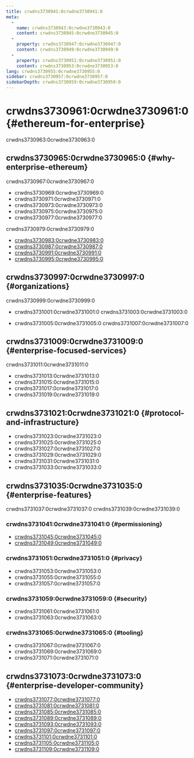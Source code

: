 ```yaml
---
title: crwdns3730941:0crwdne3730941:0
meta:
  - 
    name: crwdns3730943:0crwdne3730943:0
    content: crwdns3730945:0crwdne3730945:0
  - 
    property: crwdns3730947:0crwdne3730947:0
    content: crwdns3730949:0crwdne3730949:0
  - 
    property: crwdns3730951:0crwdne3730951:0
    content: crwdns3730953:0crwdne3730953:0
lang: crwdns3730955:0crwdne3730955:0
sidebar: crwdns3730957:0crwdne3730957:0
sidebarDepth: crwdns3730959:0crwdne3730959:0
---
```


# crwdns3730961:0crwdne3730961:0 {#ethereum-for-enterprise}

<div class="featured">crwdns3730963:0crwdne3730963:0</div>

## crwdns3730965:0crwdne3730965:0 {#why-enterprise-ethereum}

crwdns3730967:0crwdne3730967:0

- crwdns3730969:0crwdne3730969:0
- crwdns3730971:0crwdne3730971:0
- crwdns3730973:0crwdne3730973:0
- crwdns3730975:0crwdne3730975:0
- crwdns3730977:0crwdne3730977:0

crwdns3730979:0crwdne3730979:0

- [crwdns3730983:0crwdne3730983:0](crwdns3730981:0crwdne3730981:0)
- [crwdns3730987:0crwdne3730987:0](crwdns3730985:0crwdne3730985:0)
- [crwdns3730991:0crwdne3730991:0](crwdns3730989:0crwdne3730989:0)
- [crwdns3730995:0crwdne3730995:0](crwdns3730993:0crwdne3730993:0)

## crwdns3730997:0crwdne3730997:0 {#organizations}

crwdns3730999:0crwdne3730999:0

- crwdns3731001:0crwdne3731001:0 crwdns3731003:0crwdne3731003:0

- crwdns3731005:0crwdne3731005:0 crwdns3731007:0crwdne3731007:0

## crwdns3731009:0crwdne3731009:0 {#enterprise-focused-services}

crwdns3731011:0crwdne3731011:0

- crwdns3731013:0crwdne3731013:0
- crwdns3731015:0crwdne3731015:0
- crwdns3731017:0crwdne3731017:0
- crwdns3731019:0crwdne3731019:0

## crwdns3731021:0crwdne3731021:0 {#protocol-and-infrastructure}

- crwdns3731023:0crwdne3731023:0
- crwdns3731025:0crwdne3731025:0
- crwdns3731027:0crwdne3731027:0
- crwdns3731029:0crwdne3731029:0
- crwdns3731031:0crwdne3731031:0
- crwdns3731033:0crwdne3731033:0

## crwdns3731035:0crwdne3731035:0 {#enterprise-features}

crwdns3731037:0crwdne3731037:0 crwdns3731039:0crwdne3731039:0

### crwdns3731041:0crwdne3731041:0 {#permissioning}

- [crwdns3731045:0crwdne3731045:0](crwdns3731043:0crwdne3731043:0)
- [crwdns3731049:0crwdne3731049:0](crwdns3731047:0crwdne3731047:0)

### crwdns3731051:0crwdne3731051:0 {#privacy}

- crwdns3731053:0crwdne3731053:0
- crwdns3731055:0crwdne3731055:0
- crwdns3731057:0crwdne3731057:0

### crwdns3731059:0crwdne3731059:0 {#security}

- crwdns3731061:0crwdne3731061:0
- crwdns3731063:0crwdne3731063:0

### crwdns3731065:0crwdne3731065:0 {#tooling}

- crwdns3731067:0crwdne3731067:0
- crwdns3731069:0crwdne3731069:0
- crwdns3731071:0crwdne3731071:0

## crwdns3731073:0crwdne3731073:0 {#enterprise-developer-community}

- [crwdns3731077:0crwdne3731077:0](crwdns3731075:0crwdne3731075:0)
- [crwdns3731081:0crwdne3731081:0](crwdns3731079:0crwdne3731079:0)
- [crwdns3731085:0crwdne3731085:0](crwdns3731083:0crwdne3731083:0)
- [crwdns3731089:0crwdne3731089:0](crwdns3731087:0crwdne3731087:0)
- [crwdns3731093:0crwdne3731093:0](crwdns3731091:0crwdne3731091:0)
- [crwdns3731097:0crwdne3731097:0](crwdns3731095:0crwdne3731095:0)
- [crwdns3731101:0crwdne3731101:0](crwdns3731099:0crwdne3731099:0)
- [crwdns3731105:0crwdne3731105:0](crwdns3731103:0crwdne3731103:0)
- [crwdns3731109:0crwdne3731109:0](crwdns3731107:0crwdne3731107:0)
